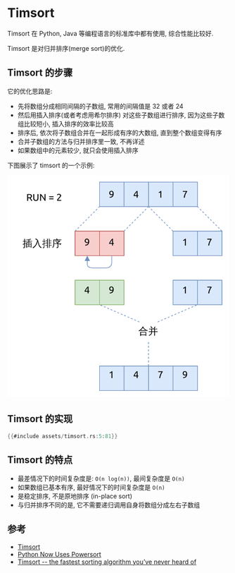 # Timsort

Timsort 在 Python, Java 等编程语言的标准库中都有使用, 综合性能比较好.

Timsort 是对归并排序(merge sort)的优化.

## Timsort 的步骤

它的优化思路是:

- 先将数组分成相同间隔的子数组, 常用的间隔值是 32 或者 24
- 然后用插入排序(或者考虑用希尔排序) 对这些子数组进行排序, 因为这些子数组比较短小, 插入排序的效率比较高
- 排序后, 依次将子数组合并在一起形成有序的大数组, 直到整个数组变得有序
- 合并子数组的方法与归并排序里一致, 不再详述
- 如果数组中的元素较少, 就只会使用插入排序

下图展示了 timsort 的一个示例:

![timsort](assets/timsort.svg)

## Timsort 的实现

```rust
{{#include assets/timsort.rs:5:81}}
```

## Timsort 的特点

- 最差情况下的时间复杂度是: `O(n log(n))`, 最间复杂度是 `O(n)`
- 如果数组已基本有序, 最好情况下的时间复杂度是 `O(n)`
- 是稳定排序, 不是原地排序 (in-place sort)
- 与归并排序不同的是, 它不需要递归调用自身将数组分成左右子数组

## 参考

- [Timsort](https://en.wikipedia.org/wiki/Timsort)
- [Python Now Uses Powersort](https://www.i-programmer.info/news/216-python/15954-python-now-uses-powersort.html)
- [Timsort -- the fastest sorting algorithm you’ve never heard of](https://skerritt.blog/timsort/)